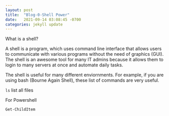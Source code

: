 ```yaml
---
layout: post
title:  "Blog-0-Shell Power"
date:   2021-09-14 03:08:45 -0700
categories: jekyll update
---
```

What is a shell?

A shell is a program, which uses command line interface that allows users to communicate with various programs without the need of graphics (GUI). The shell is an awesome tool for many IT admins because it allows them to login to many servers at once and automate daily tasks.

The shell is useful for many different enviornments. For example, if you are using bash (Bourne Again Shell), these list of commands are very useful.

`ls` list all files

For Powershell

`Get-ChildItem`
